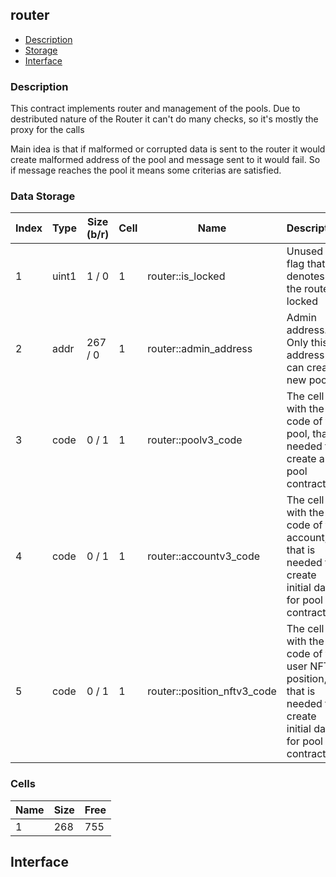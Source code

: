 ## router

* [Description](#description)
* [Storage](#storage)
* [Interface](#interface)

### Description 
          
This contract implements router and management of the pools. Due to destributed nature of the Router it can't do many checks, so it's mostly the proxy for the calls

Main idea is that if malformed or corrupted data is sent to the router it would create malformed address of the pool and message sent to it would fail.
So if message reaches the pool it means some criterias are satisfied.


### Data Storage 
| Index |   Type   | Size (b/r) | Cell | Name | Description |
| ---   |  ---     |    ---     | ---  | ---  |    ---      | 
|     1 |    uint1 |  1 /  0 |  1 | router::is_locked | Unused - flag that denotes if the router is locked  |
|     2 |     addr |  267 /  0 |  1 | router::admin_address | Admin address. Only this address can create new pools  |
|     3 |     code |  0 /  1 |  1 | router::poolv3_code | The cell with the code of the pool, that is needed to create a pool contract  |
|     4 |     code |  0 /  1 |  1 | router::accountv3_code | The cell with the code of the account, that is needed to create initial data for pool contract  |
|     5 |     code |  0 /  1 |  1 | router::position_nftv3_code | The cell with the code of the user NFT position, that is needed to create initial data for pool contract  |


### Cells 
| Name |   Size  |   Free  |
| ---  |  ---    |  ---    |
| 1  | 268 | 755 | 

## Interface 